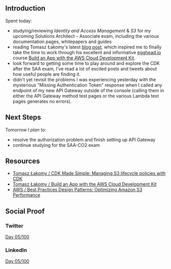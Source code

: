 ## Introduction

Spent today:

- studying/reviewing _Identity and Access Management_ & _S3_ for my upcoming Solutions Architect – Associate exam, including the various documentation pages, whitepapers and guides
- reading Tomasz Łakomy's latest [blog post](), which inspired me to finally take the time to work through his excellent and informative [egghead.io](https://egghead.io) course [Build an App with the AWS Cloud Development Kit](https://egghead.io/courses/build-an-app-with-the-aws-cloud-development-kit).
- look forward to getting some time to play around and explore the CDK after the SAA exam, I've read a lot of excited posts and tweets about how useful people are finding it.
- didn't yet revisit the problems I was experiencing yesterday with the mysterious "Missing Authentication Token" response when I called any endpoint of my new API Gateway outside of the console (calling them in either the API Gateway method test pages or the various Lambda test pages generates no errors).

## Next Steps

Tomorrow I _plan_ to:

- resolve the authorization problem and finish setting up API Gateway
- continue studying for the SAA-CO2 exam

## Resources

- [Tomasz Łakomy / CDK Made Simple: Managing S3 lifecycle policies with CDK](https://tlakomy.com/managing-s3-lifecycle-policies-with-cdk)
- [Tomasz Łakomy / Build an App with the AWS Cloud Development Kit](https://egghead.io/courses/build-an-app-with-the-aws-cloud-development-kit)
- [AWS / Best Practices Design Patterns: Optimizing Amazon S3 Performance](https://d1.awsstatic.com/whitepapers/AmazonS3BestPractices.pdf)

## Social Proof

### Twitter

[Day 05/100]()

### LinkedIn

[Day 05/100]()
